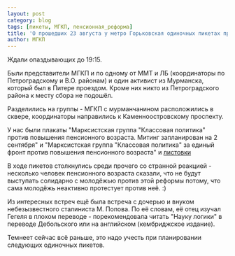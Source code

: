 ```yaml
---
layout: post
category: blog
tags: [пикеты, МГКП, пенсионная_реформа]
title: 'О прошедших 23 августа у метро Горьковская одиночных пикетах против пенсионной реформы'
author: МГКП
---
```


Ждали опаздывающих до 19:15.

Были представители МГКП и по одному от ММТ и ЛБ (координаторы по Петроградскому и В.О. районам) и один активист из Мурманска, который был в Питере проездом. Кроме них никто из Петроградского района к месту сбора не подошёл.

Разделились на группы - МГКП с мурманчанином расположились в сквере, координаторы направились к Каменноостровскому проспекту.

У нас были плакаты "Марксистская группа "Классовая политика" против повышения пенсионного возраста. Митинг запланирован на 2 сентября" и "Марксистская группа "Классовая политика" за единый фронт против повышения пенсионного возраста" и [листовки](https://mgkp.github.io/blog/2018/08/22/leaflet)

В ходе пикетов столкнулись среди прочего со странной реакцией - несколько человек пенсионного возраста сказали, что не будут выступать солидарно с молодёжью против этой реформы потому, что сама молодёжь неактивно протестует против неё. :)

Из интересных встреч ещё была встреча с дочерью и внуком небезызвестного сталиниста М. Попова. По её словам, её отец изучал Гегеля в плохом переводе - порекомендовала читать "Науку логики" в переводе Дебольского или на английском (кембриджское издание).

Темнеет сейчас всё раньше, это надо учесть при планировании следующих одиночных пикетов.